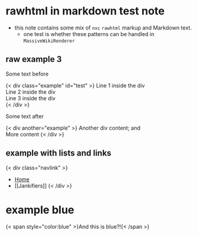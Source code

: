 # rawhtml in markdown test note
 - this note contains some mix of `nxc` `rawhtml` markup and Markdown text.
   - one test is whether these patterns can be handled in `MassiveWikiRenderer`

## raw example 3

Some text before

{< div class="example" id="test" >}
Line 1 inside the div  
Line 2 inside the div  
Line 3 inside the div  
{< /div >}

Some text after

{< div another="example" >}
Another div content; and  
More content
{< /div >}

## example with lists and links

{< div class="navlink" >}
- [Home](/README.html)
- [[Jankifiers]]
{< /div >}

# example blue
{< span style="color:blue" >}And this is blue?!{< /span >}
